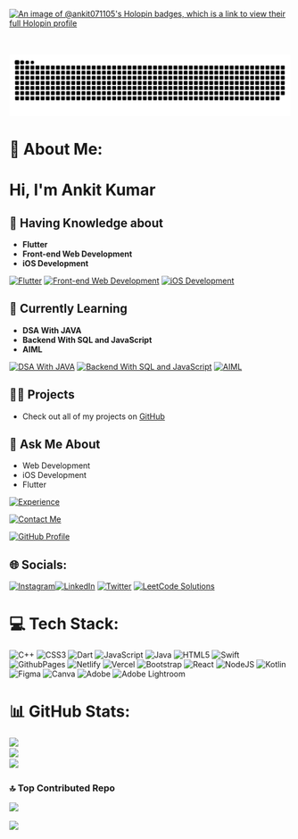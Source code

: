 [![An image of @ankit071105's Holopin badges, which is a link to view their full Holopin profile](https://holopin.me/ankit071105)](https://holopin.io/@ankit071105)

<br>





<br>

<picture>
  <source
    media="(prefers-color-scheme: dark)"
    srcset="https://raw.githubusercontent.com/platane/snk/output/github-contribution-grid-snake-dark.svg"
  />
  <source
    media="(prefers-color-scheme: dark)"
    srcset="https://raw.githubusercontent.com/platane/snk/output/github-contribution-grid-snake.svg"
  />
  <img
    alt="github contribution grid snake animation"
    src="https://raw.githubusercontent.com/platane/snk/output/github-contribution-grid-snake.svg"
  />
</picture>

# 💫 About Me:
 # Hi, I'm Ankit Kumar

## 🌱 Having Knowledge about
- **Flutter**
- **Front-end Web Development**
- **iOS Development**

[![Flutter](https://img.shields.io/badge/Flutter-%2302569B.svg?style=flat&logo=flutter&logoColor=white)](https://flutter.dev/)
[![Front-end Web Development](https://img.shields.io/badge/Front--end%20Web%20Development-%23323330.svg?style=flat)](your_link_here)
[![iOS Development](https://img.shields.io/badge/iOS%20Development-%231179c0.svg?style=flat&logo=apple&logoColor=white)](https://developer.apple.com/)

## 🌱 Currently Learning
- **DSA With JAVA** 
- **Backend With SQL and JavaScript**
- **AIML**

[![DSA With JAVA](https://img.shields.io/badge/DSA%20With%20JAVA-%23ED8B00.svg?style=flat&logo=java&logoColor=white)](your_link_here)
[![Backend With SQL and JavaScript](https://img.shields.io/badge/Backend%20With%20SQL%20and%20JavaScript-%2343853D.svg?style=flat)](your_link_here)
[![AIML](https://img.shields.io/badge/AIML-%23339966.svg?style=flat&logo=ai&logoColor=white)](your_link_here)

## 👨‍💻 Projects
- Check out all of my projects on [GitHub](https://github.com/ankit071105)

## 💬 Ask Me About
- Web Development
- iOS Development
- Flutter

[![Experience](https://img.shields.io/badge/Experience-My_Portfolio-blueviolet?style=plastic&logo=github)](https://ankitportfolio07.netlify.app/)

[![Contact Me](https://img.shields.io/badge/Contact%20Me-blue?style=for-the-badge&logo=github)](mailto:kumarankit11458@gmail.com)

[![GitHub Profile](https://img.shields.io/badge/View_My_GitHub_Profile-ankit071105-black?style=plastic&logo=github)](https://github.com/ankit071105)

## 🌐 Socials:
[![Instagram](https://img.shields.io/badge/Instagram-%23E4405F.svg?logo=Instagram&logoColor=white)](https://www.instagram.com/tech_ankit07/)[![LinkedIn](https://img.shields.io/badge/LinkedIn-%230077B5.svg?logo=linkedin&logoColor=white)](https://www.linkedin.com/in/ankit-kumar-01a52827b)
[![Twitter](https://img.shields.io/badge/Twitter-%231DA1F2.svg?logo=Twitter&logoColor=white)](https://twitter.com/AnkitKumar63433) [![LeetCode Solutions](https://img.shields.io/badge/LeetCode-100+-brightgreen.svg?style=plastic&logo=leetcode)](https://leetcode.com/u/tech_ankit09/)

# 💻 Tech Stack:
![C++](https://img.shields.io/badge/c++-%2300599C.svg?style=plastic&logo=c%2B%2B&logoColor=white)
![CSS3](https://img.shields.io/badge/css3-%231572B6.svg?style=plastic&logo=css3&logoColor=white)
![Dart](https://img.shields.io/badge/dart-%230175C2.svg?style=plastic&logo=dart&logoColor=white)
![JavaScript](https://img.shields.io/badge/javascript-%23323330.svg?style=plastic&logo=javascript&logoColor=%23F7DF1E)
![Java](https://img.shields.io/badge/java-%23ED8B00.svg?style=plastic&logo=openjdk&logoColor=white)
![HTML5](https://img.shields.io/badge/html5-%23E34F26.svg?style=plastic&logo=html5&logoColor=white)
![Swift](https://img.shields.io/badge/swift-F54A2A?style=plastic&logo=swift&logoColor=white)
![GithubPages](https://img.shields.io/badge/github%20pages-121013?style=plastic&logo=github&logoColor=white)
![Netlify](https://img.shields.io/badge/netlify-%23000000.svg?style=plastic&logo=netlify&logoColor=#00C7B7)
![Vercel](https://img.shields.io/badge/vercel-%23000000.svg?style=plastic&logo=vercel&logoColor=white)
![Bootstrap](https://img.shields.io/badge/bootstrap-%238511FA.svg?style=plastic&logo=bootstrap&logoColor=white)
![React](https://img.shields.io/badge/react-%2320232a.svg?style=plastic&logo=react&logoColor=%2361DAFB)
![NodeJS](https://img.shields.io/badge/node.js-6DA55F?style=plastic&logo=node.js&logoColor=white)
![Kotlin](https://img.shields.io/badge/kotlin-%230095D5.svg?style=plastic&logo=kotlin&logoColor=white)
![Figma](https://img.shields.io/badge/figma-%23F24E1E.svg?style=plastic&logo=figma&logoColor=white)
![Canva](https://img.shields.io/badge/Canva-%2300C4CC.svg?style=plastic&logo=Canva&logoColor=white)
![Adobe](https://img.shields.io/badge/adobe-%23FF0000.svg?style=plastic&logo=adobe&logoColor=white)
![Adobe Lightroom](https://img.shields.io/badge/Adobe%20Lightroom-31A8FF.svg?style=plastic&logo=Adobe%20Lightroom&logoColor=white)




# 📊 GitHub Stats:
![](https://github-readme-stats.vercel.app/api?username=ankit071105&theme=radical&hide_border=false&include_all_commits=true&count_private=true)<br/>
![](https://github-readme-streak-stats.herokuapp.com/?user=ankit071105&theme=radical&hide_border=false)<br/>
![](https://github-readme-stats.vercel.app/api/top-langs/?username=ankit071105&theme=radical&hide_border=false&include_all_commits=true&count_private=true&layout=compact)

### 🔝 Top Contributed Repo
![](https://github-contributor-stats.vercel.app/api?username=ankit071105&limit=5&theme=dark&combine_all_yearly_contributions=true)

[![](https://visitcount.itsvg.in/api?id=ankit071105&icon=9&color=6)](https://visitcount.itsvg.in)

